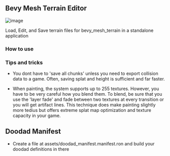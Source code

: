 ## Bevy Mesh Terrain Editor 



![image](https://github.com/ethereumdegen/bevy_mesh_terrain_editor/assets/6249263/9e32f8a0-e513-4ee0-8b4b-3e4d73ab8608)



Load, Edit, and Save terrain files for bevy_mesh_terrain in a standalone application 



### How to use 



### Tips and tricks 

- You dont have to 'save all chunks' unless you need to export collision data to a game.  Often, saving splat and height is sufficient and far faster. 

- When painting, the system supports up to 255 textures. However, you have to  be very careful how you blend them.  To blend, be sure that you use the 'layer fade' and fade between two textures at every transition or you will get artifact lines.  This technique does make painting slightly more tedius but offers extreme splat map optimization and texture capacity in your game. 






## Doodad Manifest 

 - Create a file at assets/doodad_manifest.manifest.ron  and build your doodad definitions in there 